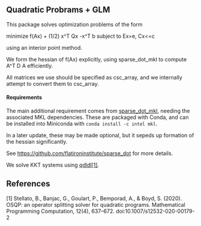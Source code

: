 ## Quadratic Probrams + GLM
This package solves optimization problems of the form

minimize f(Ax) + (1/2) x^T Qx -x^T b
subject to Ex=e, Cx<=c

using an interior point method. 

We form the hessian of f(Ax) explicitly, using sparse_dot_mkl to compute A^T D A
efficiently. 

All matrices we use should be specified as csc_array, and we internally attempt to 
convert them to csc_array. 

#### Requirements
The main additional requirement comes from [sparse_dot_mkl](https://github.com/flatironinstitute/sparse_dot), 
needing the associated MKL dependencies.
These are packaged with Conda, and can be installed into Miniconda with `conda install -c intel mkl`.

In a later update, these may be made optional, but it sepeds up formation of the hessian significantly.

See https://github.com/flatironinstitute/sparse_dot for more details.

We solve KKT systems using [qdldl](https://github.com/osqp/qdldl-python)[[1]](#1).

## References
<a id="1">[1]</a> 
Stellato, B., Banjac, G., Goulart, P., Bemporad, A., & Boyd, S. (2020). OSQP: an operator splitting solver for quadratic programs. Mathematical Programming Computation, 12(4), 637–672. doi:10.1007/s12532-020-00179-2
